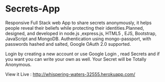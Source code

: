# Secrets-App
Responsive Full Stack web App to share secrets anonymously, it helps people reveal their beliefs while protecting their identities.Planned, designed, and developed in node.js ,express.js, HTML5 , EJS, Bootstrap, JavaScript and MongoDB.
Authentication using mongo-passport, with passwords hashed and salted, Google OAuth 2.0 supported.

Login by creating a new account or use Google Login , read Secrets and if you want you can write your own as well.
Your Secret will be Totally Anonymous.

View it Live : http://whispering-waters-32555.herokuapp.com/
